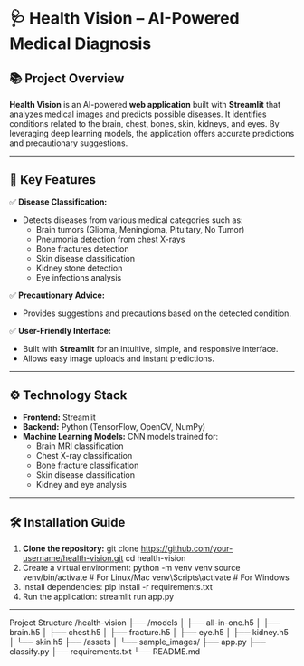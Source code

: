 # 🩺 Health Vision – AI-Powered Medical Diagnosis

## 📚 Project Overview
**Health Vision** is an AI-powered **web application** built with **Streamlit** that analyzes medical images and predicts possible diseases. It identifies conditions related to the brain, chest, bones, skin, kidneys, and eyes. By leveraging deep learning models, the application offers accurate predictions and precautionary suggestions.

---

## 🎯 Key Features
✅ **Disease Classification:**
- Detects diseases from various medical categories such as:
    - Brain tumors (Glioma, Meningioma, Pituitary, No Tumor)
    - Pneumonia detection from chest X-rays
    - Bone fractures detection
    - Skin disease classification
    - Kidney stone detection
    - Eye infections analysis

✅ **Precautionary Advice:**
- Provides suggestions and precautions based on the detected condition.

✅ **User-Friendly Interface:**
- Built with **Streamlit** for an intuitive, simple, and responsive interface.
- Allows easy image uploads and instant predictions.

---

## ⚙️ Technology Stack
- **Frontend:** Streamlit  
- **Backend:** Python (TensorFlow, OpenCV, NumPy)  
- **Machine Learning Models:** CNN models trained for:
    - Brain MRI classification
    - Chest X-ray classification
    - Bone fracture classification
    - Skin disease classification
    - Kidney and eye analysis

---

## 🛠️ Installation Guide
1. **Clone the repository:**
git clone https://github.com/your-username/health-vision.git
cd health-vision
2.  Create a virtual environment:
python -m venv venv
source venv/bin/activate  # For Linux/Mac
venv\Scripts\activate  # For Windows
3.  Install dependencies:
pip install -r requirements.txt
4.  Run the application:
streamlit run app.py

---

Project Structure
/health-vision
├── /models
│   ├── all-in-one.h5
│   ├── brain.h5
│   ├── chest.h5
│   ├── fracture.h5
│   ├── eye.h5
│   ├── kidney.h5
│   └── skin.h5
├── /assets
│   └── sample_images/
├── app.py
├── classify.py
├── requirements.txt
└── README.md

